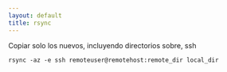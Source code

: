 ```yaml
---
layout: default
title: rsync
---
```

Copiar solo los nuevos, incluyendo directorios sobre, ssh

    rsync -az -e ssh remoteuser@remotehost:remote_dir local_dir
